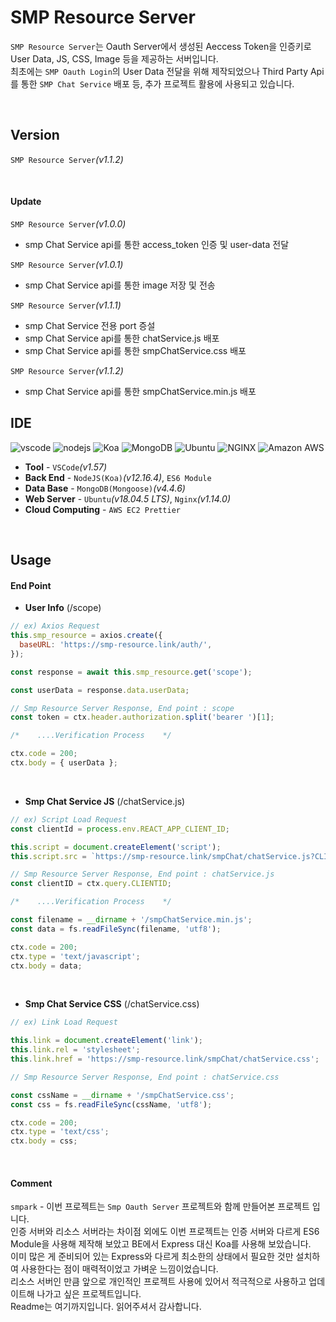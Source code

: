 # SMP Resource Server

`SMP Resource Server`는 Oauth Server에서 생성된 Aeccess Token을 인증키로 User Data, JS, CSS, Image 등을 제공하는 서버입니다.  
최초에는 `SMP Oauth Login`의 User Data 전달을 위해 제작되었으나 Third Party Api를 통한 `SMP Chat Service` 배포 등, 추가 프로젝트 활용에 사용되고 있습니다.

<br>

## Version

`SMP Resource Server`_(v1.1.2)_

<br>

#### Update

`SMP Resource Server`_(v1.0.0)_

- smp Chat Service api를 통한 access_token 인증 및 user-data 전달

`SMP Resource Server`_(v1.0.1)_

- smp Chat Service api를 통한 image 저장 및 전송

`SMP Resource Server`_(v1.1.1)_

- smp Chat Service 전용 port 증설
- smp Chat Service api를 통한 chatService.js 배포
- smp Chat Service api를 통한 smpChatService.css 배포

`SMP Resource Server`_(v1.1.2)_

- smp Chat Service api를 통한 smpChatService.min.js 배포
  <br>

## IDE

<img alt="vscode" src ="https://img.shields.io/badge/VSCode-v1.57-007ACC.svg?&flat&logo=appveyor&logo=VisualStudioCode&logoColor=white"/> <img alt="nodejs" src ="https://img.shields.io/badge/NodeJS-v12.16.4- 339933.svg?&flat&logo=appveyor&logo=Node.js&logoColor=white"/> <img alt="Koa" src ="https://img.shields.io/badge/Koa-v2.13.1-012169.svg?&flat&logo=appveyor&logo=Koa&logoColor=white"/> <img alt="MongoDB" src ="https://img.shields.io/badge/MongoDB-v4.4.6-47A248.svg?&flat&logo=appveyor&logo=MongoDB&logoColor=white"/> <img alt="Ubuntu" src ="https://img.shields.io/badge/Ubuntu-v18.04.5 LTS-E95420.svg?&flat&logo=appveyor&logo=Ubuntu&logoColor=white"/> <img alt="NGINX" src ="https://img.shields.io/badge/Nginx-v1.14.0-009639.svg?&flat&logo=appveyor&logo=NGINX&logoColor=white"/> <img alt="Amazon AWS" src ="https://img.shields.io/badge/AWS-EC2 Prettier-232F3E.svg?&flat&logo=appveyor&logo=AmazonAWS&logoColor=white"/>

- **Tool** - `VSCode`_(v1.57)_
- **Back End** - `NodeJS(Koa)`_(v12.16.4)_, `ES6 Module`
- **Data Base** - `MongoDB(Mongoose)`_(v4.4.6)_
- **Web Server** - `Ubuntu`_(v18.04.5 LTS)_, `Nginx`_(v1.14.0)_
- **Cloud Computing** - `AWS EC2 Prettier`

<br>

## Usage

#### End Point

- **User Info** (/scope)

```javascript
// ex) Axios Request
this.smp_resource = axios.create({
  baseURL: 'https://smp-resource.link/auth/',
});

const response = await this.smp_resource.get('scope');

const userData = response.data.userData;
```

```javascript
// Smp Resource Server Response, End point : scope
const token = ctx.header.authorization.split('bearer ')[1];

/*    ....Verification Process    */

ctx.code = 200;
ctx.body = { userData };
```

<br>

- **Smp Chat Service JS** (/chatService.js)

```javascript
// ex) Script Load Request
const clientId = process.env.REACT_APP_CLIENT_ID;

this.script = document.createElement('script');
this.script.src = `https://smp-resource.link/smpChat/chatService.js?CLIENTID=${clientId}`;
```

```javascript
// Smp Resource Server Response, End point : chatService.js
const clientID = ctx.query.CLIENTID;

/*    ....Verification Process    */

const filename = __dirname + '/smpChatService.min.js';
const data = fs.readFileSync(filename, 'utf8');

ctx.code = 200;
ctx.type = 'text/javascript';
ctx.body = data;
```

<br>

- **Smp Chat Service CSS** (/chatService.css)

```javascript
// ex) Link Load Request

this.link = document.createElement('link');
this.link.rel = 'stylesheet';
this.link.href = 'https://smp-resource.link/smpChat/chatService.css';
```

```javascript
// Smp Resource Server Response, End point : chatService.css

const cssName = __dirname + '/smpChatService.css';
const css = fs.readFileSync(cssName, 'utf8');

ctx.code = 200;
ctx.type = 'text/css';
ctx.body = css;
```

<br>

#### Comment

`smpark` - 이번 프로젝트는 `Smp Oauth Server` 프로젝트와 함께 만들어본 프로젝트 입니다.  
인증 서버와 리소스 서버라는 차이점 외에도 이번 프로젝트는 인증 서버와 다르게 ES6 Module을 사용해 제작해 보았고 BE에서 Express 대신 Koa를 사용해 보았습니다.  
이미 많은 게 준비되어 있는 Express와 다르게 최소한의 상태에서 필요한 것만 설치하여 사용한다는 점이 매력적이었고 가벼운 느낌이었습니다.  
리소스 서버인 만큼 앞으로 개인적인 프로젝트 사용에 있어서 적극적으로 사용하고 업데이트해 나가고 싶은 프로젝트입니다.  
Readme는 여기까지입니다. 읽어주셔서 감사합니다.
